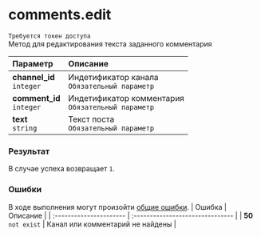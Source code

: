 # comments.edit
`Требуется токен доступа`  
Метод для редактирования текста заданного комментария

| Параметр                      | Описание                                               |
| :---------------------------- | :----------------------------------------------------- |
| **channel_id**<br />`integer` | Индетификатор канала<br />`Обязательный параметр`      |
| **comment_id**<br />`integer` | Индетификатор комментария<br />`Обязательный параметр` |
| **text**<br />`string`        | Текст поста<br />`Обязательный параметр`               |

### Результат
В случае успеха возвращает `1`.

### Ошибки
В ходе выполнения могут произойти [общие ошибки](https://github.com/EcostCompony/specter_api_documentation/blob/master/Основное/Обработка%20ошибок.md#коды-общих-ошибок).
| Ошибка                  | Описание                         |
| :---------------------- | :------------------------------- |
| **50**<br />`not exist` | Канал или комментарий не найдены |